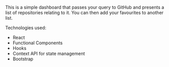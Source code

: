 This is a simple dashboard that passes your query to GitHub and presents a list of repositories relating to it.
You can then add your favourites to another list.

Technologies used:

- React
- Functional Components
- Hooks
- Context API for state management
- Bootstrap
